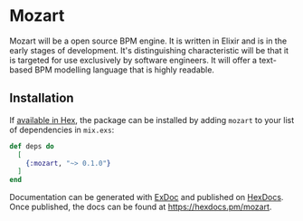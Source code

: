 # Mozart

Mozart will be a open source BPM engine. It is written in Elixir and is in the early stages of development. It's distinguishing characteristic will be that it is targeted for use exclusively by software engineers. It will offer a text-based BPM modelling language that is highly readable. 

## Installation

If [available in Hex](https://hex.pm/docs/publish), the package can be installed
by adding `mozart` to your list of dependencies in `mix.exs`:

```elixir
def deps do
  [
    {:mozart, "~> 0.1.0"}
  ]
end
```

Documentation can be generated with [ExDoc](https://github.com/elixir-lang/ex_doc)
and published on [HexDocs](https://hexdocs.pm). Once published, the docs can
be found at <https://hexdocs.pm/mozart>.

